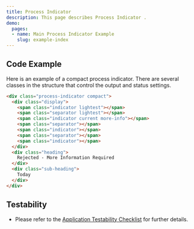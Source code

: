 ```yaml
---
title: Process Indicator
description: This page describes Process Indicator .
demo:
  pages:
  - name: Main Process Indicator Example
    slug: example-index
---
```


## Code Example

Here is an example of a compact process indicator. There are several classes in the structure that control the output and status settings.

```html
<div class="process-indicator compact">
  <div class="display">
    <span class="indicator lightest"></span>
    <span class="separator lightest"></span>
    <span class="indicator current more-info"></span>
    <span class="separator"></span>
    <span class="indicator"></span>
    <span class="separator"></span>
    <span class="indicator"></span>
  </div>
  <div class="heading">
    Rejected - More Information Required
  </div>
  <div class="sub-heading">
    Today
  </div>
</div>

```

## Testability

- Please refer to the [Application Testability Checklist](https://design.infor.com/resources/application-testability-checklist) for further details.
